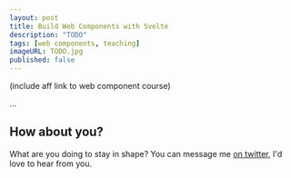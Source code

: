 ```yaml
---
layout: post
title: Build Web Components with Svelte
description: "TODO"
tags: [web components, teaching]
imageURL: TODO.jpg
published: false
---
```


(include aff link to web component course)

...

## How about you?

What are you doing to stay in shape? You can message me [on twitter](https://twitter.com/donovanh), I'd love to hear from you.


